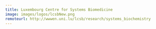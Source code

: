 ```yaml
---
title: Luxembourg Centre for Systems Biomedicine
image: images/logos/lcsbNew.png
remoteurl: http://wwwen.uni.lu/lcsb/research/systems_biochemistry
---
```

